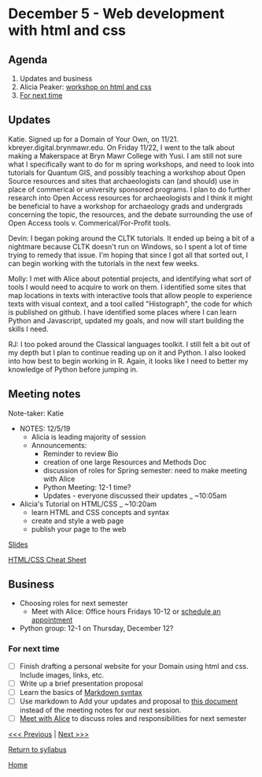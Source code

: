 # December 5 - Web development with html and css

## Agenda
1. Updates and business
2. Alicia Peaker: [workshop on html and css](#meeting-notes)
3. [For next time](#for-next-time)

## Updates

Katie. Signed up for a Domain of Your Own, on 11/21. kbreyer.digital.brynmawr.edu. On Friday 11/22, I went to the talk about making a Makerspace at Bryn Mawr College with Yusi. I am still not sure what I specifically want to do for m spring workshops, and need to look into tutorials for Quantum GIS, and possibly teaching a workshop about Open Source resources and sites that archaeologists can (and should) use in place of commerical or university sponsored programs. I plan to do further research into Open Access resources for archaeologists and I think it might be beneficial to have a workshop for archaeology grads and undergrads concerning the topic, the resources, and the debate surrounding the use of Open Access tools v. Commerical/For-Profit tools.

Devin: I began poking around the CLTK tutorials. It ended up being a bit of a nightmare because CLTK doesn't run on Windows, so I spent a lot of time trying to remedy that issue. I'm hoping that since I got all that sorted out, I can begin working with the tutorials in the next few weeks.

Molly: I met with Alice about potential projects, and identifying what sort of tools I would need to acquire to work on them. I identified some sites that map locations in texts with interactive tools that allow people to experience texts with visual context, and a tool called "Histograph", the code for which is published on github. I have identified some places where I can learn Python and Javascript, updated my goals, and now will start building the skills I need.

RJ: I too poked around the Classical languages toolkit. I still felt a bit out of my depth but I plan to continue reading up on it and Python. I also looked into how best to begin working in R. Again, it looks like I need to better my knowledge of Python before jumping in.

## Meeting notes
Note-taker: Katie
 - NOTES: 12/5/19
    - Alicia is leading majority of session
    - Announcements:
      - Reminder to review Bio
      - creation of one large Resources and Methods Doc
      - discussion of roles for Spring semester: need to make meeting with Alice
      - Python Meeting: 12-1 time?
      - Updates - everyone discussed their updates _ ~10:05am
  - Alicia's Tutorial on HTML/CSS _ ~10:20am
    - learn HTML and CSS concepts and syntax
    - create and style a web page
    - publish your page to the web


[Slides](https://docs.google.com/presentation/d/145fzWCTX0Q_0InsRWzNDUYmjELvEgiaRnHfTKk0fwLk/edit?usp=sharing)

[HTML/CSS Cheat Sheet](https://docs.google.com/document/d/1GjgCykzeN6zcBO0gVX0K43ZHYfNn90ePTyGjkIntMLY/edit?usp=sharing)

## Business
- Choosing roles for next semester
  - Meet with Alice: Office hours Fridays 10-12 or [schedule an appointment](https://calendly.com/amcgrath1/30min)
- Python group: 12-1 on Thursday, December 12?

### For next time
- [ ] Finish drafting a personal website for your Domain using html and css. Include images, links, etc.
- [ ] Write up a brief presentation proposal
- [ ] Learn the basics of [Markdown syntax](https://www.markdownguide.org/cheat-sheet/)
- [ ] Use markdown to Add your updates and proposal to [this document](/updates.md) instead of the meeting notes for our next session.
- [ ] [Meet with Alice](https://calendly.com/amcgrath1/30min) to discuss roles and responsibilities for next semester

[<<< Previous](/sessions/11-21-disciplines.md) | [Next >>>](/sessions/12-17-git.md)

[Return to syllabus](/syllabus.md)

[Home](/README.md)
